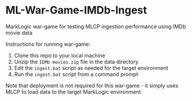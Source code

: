 # ML-War-Game-IMDb-Ingest
MarkLogic war-game for testing MLCP ingestion performance using IMDb movie data

Instructions for running war-game:
1.  Clone this repo to your local machine
1.  Unzip the `IDMb movies.zip` file in the data directory
1.  Edit the `ingest.bat` script as needed for the target environment
1.  Run the `ingest.bat` script from a command prompt

Note that deployment is not required for this war-game - it simply uses MLCP to load data to the target MarkLogic environment.
